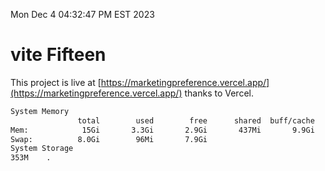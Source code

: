 Mon Dec  4 04:32:47 PM EST 2023

# vite Fifteen


This project is live at [https://marketingpreference.vercel.app/](https://marketingpreference.vercel.app/) thanks to Vercel.

```bash
System Memory
               total        used        free      shared  buff/cache   available
Mem:            15Gi       3.3Gi       2.9Gi       437Mi       9.9Gi        11Gi
Swap:          8.0Gi        96Mi       7.9Gi
System Storage
353M	.
